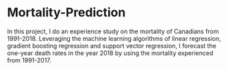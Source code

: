 # Mortality-Prediction
In this project, I do an experience study on the mortality of Canadians from 1991-2018. Leveraging the
machine learning algorithms of linear regression, gradient boosting regression and support vector
regression, I forecast the one-year death rates in the year 2018 by using the mortality experienced from
1991-2017.
